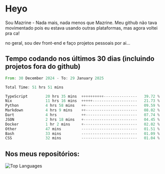 # Heyo

Sou Mazrine - Nada mais, nada menos que Mazrine.
Meu github não tava movimentado pois eu estava usando outras plataformas, mas agora voltei pra ca!

no geral, sou dev front-end e faço projetos pessoais por ai...


## Tempo codando nos últimos 30 dias (incluindo projetos fora do github)
<!--START_SECTION:waka-->

```rust
From: 30 December 2024 - To: 29 January 2025

Total Time: 51 hrs 51 mins

TypeScript        20 hrs 35 mins  ++++++++++---------------   39.72 %
Nix               11 hrs 16 mins  +++++--------------------   21.73 %
Python            4 hrs 58 mins   ++-----------------------   09.59 %
Markdown          4 hrs 9 mins    ++-----------------------   08.02 %
Dart              4 hrs           ++-----------------------   07.74 %
JSON              2 hrs 18 mins   +------------------------   04.45 %
Docker            1 hr 2 mins     +------------------------   02.02 %
Other             47 mins         -------------------------   01.51 %
Bash              33 mins         -------------------------   01.09 %
CSS               32 mins         -------------------------   01.04 %
```

<!--END_SECTION:waka-->

<!--
**Mazrine/Mazrine** is a ✨ _special_ ✨ repository because its `README.md` (this file) appears on your GitHub profile.

Here are some ideas to get you started:

- 🔭 I’m currently working on ...
- 🌱 I’m currently learning ...
- 👯 I’m looking to collaborate on ...
- 🤔 I’m looking for help with ...
- 💬 Ask me about ...
- 📫 How to reach me: ...
- 😄 Pronouns: ...
- ⚡ Fun fact: ...
-->


## Nos meus repositórios:

![Top Languages](https://github-readme-stats.vercel.app/api/top-langs/?username=mazrine&theme=tokyonight&layout=donut&langs_count=10&locale=pt-br)
